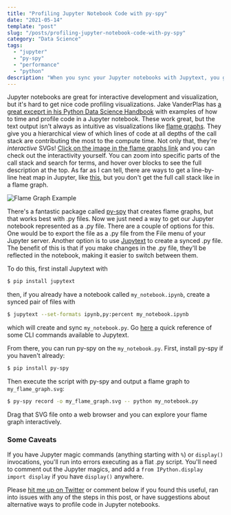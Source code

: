 ```yaml
---
title: "Profiling Jupyter Notebook Code with py-spy"
date: "2021-05-14"
template: "post"
slug: "/posts/profiling-jupyter-notebook-code-with-py-spy"
category: "Data Science"
tags:
  - "jupyter"
  - "py-spy"
  - "performance"
  - "python"
description: "When you sync your Jupyter notebooks with Jupytext, you get to keep all the benefits of Jupyter notebooks while also being able to pass your code through a profiler like py-spy to get a rich, interactive visualization that helps you quickly understand where the bottlenecks are."
---
```


Jupyter notebooks are great for interactive development and visualization, but it's hard to get nice code profiling visualizations.
Jake VanderPlas has [a great exceprt in his Python Data Science Handbook](https://jakevdp.github.io/PythonDataScienceHandbook/01.07-timing-and-profiling.html) with examples of how to time and profile code in a Jupyter notebook.
These work great, but the text output isn't always as intuitive as visualizations like [flame graphs](http://www.brendangregg.com/flamegraphs.html).
They give you a hierarchical view of which lines of code at all depths of the call stack are contributing the most to the compute time.
Not only that, they're *interactive* SVGs!
[Click on the image in the flame graphs link](http://www.brendangregg.com/FlameGraphs/cpu-mysql-updated.svg) and you can check out the interactivity yourself.
You can zoom into specific parts of the call stack and search for terms, and hover over blocks to see the full description at the top.
As far as I can tell, there are ways to get a line-by-line heat map in Jupyter, like [this](https://stackoverflow.com/a/52461806), but you don't get the full call stack like in a flame graph.

![Flame Graph Example](/media/flame-graph.png)

There's a fantastic package called [py-spy](https://github.com/benfred/py-spy) that creates flame graphs, but that works best with .py files.
Now we just need a way to get our Jupyter notebook represented as a .py file.
There are a couple of options for this.
One would be to export the file as a .py file from the File menu of your Jupyter server.
Another option is to use [Jupytext](https://github.com/mwouts/jupytext) to create a synced .py file.
The benefit of this is that if you make changes in the .py file, they'll be reflected in the notebook, making it easier to switch between them.

To do this, first install Jupytext with

```bash
$ pip install jupytext
```

then, if you already have a notebook called `my_notebook.ipynb`, create a synced pair of files with

```bash
$ jupytext --set-formats ipynb,py:percent my_notebook.ipynb
```

which will create and sync `my_notebook.py`.
Go [here](https://jupytext.readthedocs.io/en/latest/using-cli.html) a quick reference of some CLI commands available to Jupytext.

From there, you can run py-spy on the `my_notebook.py`. 
First, install py-spy if you haven't already:

```bash
$ pip install py-spy
```

Then execute the script with py-spy and output a flame graph to `my_flame_graph.svg`:

```bash
$ py-spy record -o my_flame_graph.svg -- python my_notebook.py
```

Drag that SVG file onto a web browser and you can explore your flame graph interactively.

### Some Caveats

If you have Jupyter magic commands (anything starting with `%`) or `display()` invocations, you'll run into errors executing as a flat .py script.
You'll need to comment out the Jupyter magics, and add a `from IPython.display import display` if you have `display()` anywhere.

Please [hit me up on Twitter](https://www.twitter.com/ben_j_lindsay) or comment below if you found this useful, ran into issues with any of the steps in this post, or have suggestions about alternative ways to profile code in Jupyter notebooks.
